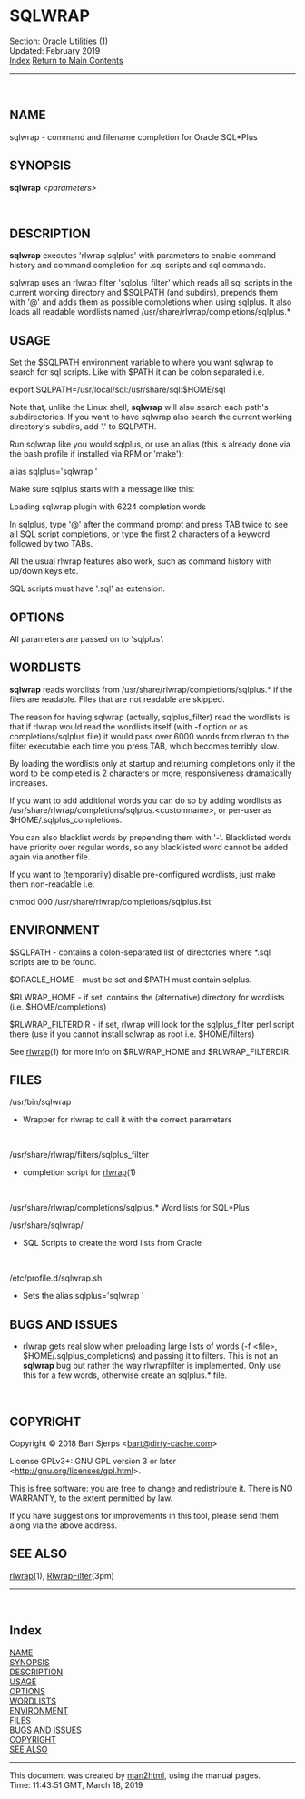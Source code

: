 <HTML><HEAD>
</HEAD><BODY>
<H1>SQLWRAP</H1>
Section: Oracle Utilities (1)<BR>Updated: February 2019<BR><A HREF="#index">Index</A>
<A HREF="http://localhosthttps://linux.die.net/man/1/man2html">Return to Main Contents</A><HR>

<A NAME="lbAB">&nbsp;</A>
<H2>NAME</H2>

sqlwrap - command and filename completion for Oracle SQL*Plus
<A NAME="lbAC">&nbsp;</A>
<H2>SYNOPSIS</H2>

<B>sqlwrap</B>
<I>&lt;parameters&gt;</I>

<A NAME="lbAD">&nbsp;</A>
<H2>DESCRIPTION</H2>

<B>sqlwrap</B>
executes 'rlwrap sqlplus' with parameters to enable command history
and command completion for .sql scripts and sql commands.
<P>

sqlwrap uses an rlwrap filter 'sqlplus_filter' which reads all sql scripts
in the current working directory and $SQLPATH (and subdirs), prepends them with '@' 
and adds them as possible completions
when using sqlplus. It also loads all readable wordlists named
/usr/share/rlwrap/completions/sqlplus.*
<A NAME="lbAE">&nbsp;</A>
<H2>USAGE</H2>

Set the $SQLPATH environment variable to where you want sqlwrap to 
search for sql scripts. Like with $PATH it can be colon separated
i.e. 
<BR>

export SQLPATH=/usr/local/sql:/usr/share/sql:$HOME/sql

Note that, unlike the Linux shell,
<B>sqlwrap</B>
will also search each path's subdirectories. If you want to have sqlwrap also
search the current working directory's subdirs, add '.' to SQLPATH.

Run sqlwrap like you would sqlplus, or use an alias 
(this is already done via the bash profile if installed via RPM or 'make'):

alias sqlplus='sqlwrap '

Make sure sqlplus starts with a message like this:

Loading sqlwrap plugin with 6224 completion words

In sqlplus, type '@' after the command prompt and press TAB twice to see all SQL script completions,
or type the first 2 characters of a keyword followed by two TABs.

All the usual rlwrap features also work, such as command history with up/down keys etc.
<P>

SQL scripts must have '.sql' as extension.
<A NAME="lbAF">&nbsp;</A>
<H2>OPTIONS</H2>

All parameters are passed on to 'sqlplus'.
<A NAME="lbAG">&nbsp;</A>
<H2>WORDLISTS</H2>

<B>sqlwrap</B>
reads wordlists from /usr/share/rlwrap/completions/sqlplus.* if the files are readable.
Files that are not readable are skipped.

The reason for having sqlwrap (actually, sqlplus_filter) read the wordlists is that if rlwrap would
read the wordlists itself (with -f option or as completions/sqlplus file) it would pass over 6000 words
from rlwrap to the filter executable each time you press TAB, which becomes terribly slow.

By loading the wordlists only at startup and returning completions only if the word to be completed is
2 characters or more, responsiveness dramatically increases.

If you want to add additional words you can do so by adding wordlists 
as /usr/share/rlwrap/completions/sqlplus.&lt;customname&gt;,
or per-user as $HOME/.sqlplus_completions.

You can also blacklist words by prepending them with '-'. Blacklisted words have priority over regular
words, so any blacklisted word cannot be added again via another file.

If you want to (temporarily) disable pre-configured wordlists, just make them non-readable i.e.
<BR>

chmod 000 /usr/share/rlwrap/completions/sqlplus.list
<A NAME="lbAH">&nbsp;</A>
<H2>ENVIRONMENT</H2>

$SQLPATH - contains a colon-separated list of directories where *.sql scripts are
to be found.
<BR>

$ORACLE_HOME - must be set and $PATH must contain sqlplus.
<BR>

$RLWRAP_HOME - if set, contains the (alternative) directory for wordlists (i.e. $HOME/completions)
<BR>

$RLWRAP_FILTERDIR - if set, rlwrap will look for the sqlplus_filter perl script there
(use if you cannot install sqlwrap as root i.e. $HOME/filters)

See <A HREF="http://localhosthttps://linux.die.net/man/1/man2html?1+rlwrap">rlwrap</A>(1) for more info on $RLWRAP_HOME and $RLWRAP_FILTERDIR.
<A NAME="lbAI">&nbsp;</A>
<H2>FILES</H2>

/usr/bin/sqlwrap
- Wrapper for rlwrap to call it with the correct parameters
<BR>

/usr/share/rlwrap/filters/sqlplus_filter
- completion script for <A HREF="http://localhosthttps://linux.die.net/man/1/man2html?1+rlwrap">rlwrap</A>(1)
<BR>

/usr/share/rlwrap/completions/sqlplus.*
Word lists for SQL*Plus
<BR>

/usr/share/sqlwrap/
- SQL Scripts to create the word lists from Oracle
<BR>

/etc/profile.d/sqlwrap.sh
- Sets the alias sqlplus='sqlwrap '
<A NAME="lbAJ">&nbsp;</A>
<H2>BUGS AND ISSUES</H2>

- rlwrap gets real slow when preloading large lists of words (-f &lt;file&gt;, $HOME/.sqlplus_completions) and passing it to
filters. This is not an
<B>sqlwrap</B>
bug but rather the way rlwrapfilter is implemented. Only use this for a few words, otherwise create an sqlplus.* file.

<A NAME="lbAK">&nbsp;</A>
<H2>COPYRIGHT</H2>

Copyright &#169; 2018 Bart Sjerps &lt;<A HREF="mailto:bart@dirty-cache.com">bart@dirty-cache.com</A>&gt;
<P>

License GPLv3+: GNU GPL version 3 or later &lt;<A HREF="http://gnu.org/licenses/gpl.html">http://gnu.org/licenses/gpl.html</A>&gt;.
<P>

This is free software: you are free to change and redistribute it. There is NO WARRANTY, to the extent permitted by law.
<P>

If you have suggestions for improvements in this tool, please send them along via the above address.
<A NAME="lbAL">&nbsp;</A>
<H2>SEE ALSO</H2>

<A HREF="http://localhosthttps://linux.die.net/man/1/man2html?1+rlwrap">rlwrap</A>(1), <A HREF="http://localhost/cgi-bin/man/man2html?3pm+RlwrapFilter">RlwrapFilter</A>(3pm)
<P>

<HR>
<A NAME="index">&nbsp;</A><H2>Index</H2>
<DL>
<DT><A HREF="#lbAB">NAME</A><DD>
<DT><A HREF="#lbAC">SYNOPSIS</A><DD>
<DT><A HREF="#lbAD">DESCRIPTION</A><DD>
<DT><A HREF="#lbAE">USAGE</A><DD>
<DT><A HREF="#lbAF">OPTIONS</A><DD>
<DT><A HREF="#lbAG">WORDLISTS</A><DD>
<DT><A HREF="#lbAH">ENVIRONMENT</A><DD>
<DT><A HREF="#lbAI">FILES</A><DD>
<DT><A HREF="#lbAJ">BUGS AND ISSUES</A><DD>
<DT><A HREF="#lbAK">COPYRIGHT</A><DD>
<DT><A HREF="#lbAL">SEE ALSO</A><DD>
</DL>
<HR>
This document was created by
<A HREF="http://localhosthttps://linux.die.net/man/1/man2html">man2html</A>,
using the manual pages.<BR>
Time: 11:43:51 GMT, March 18, 2019
</BODY>
</HTML>
